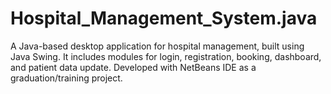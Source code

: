 # Hospital_Management_System.java
 A Java-based desktop application for hospital management, built using Java Swing. It includes modules for login, registration, booking, dashboard, and patient data update. Developed with NetBeans IDE as a graduation/training project.

